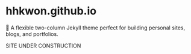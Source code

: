 # hhkwon.github.io
:triangular_ruler: A flexible two-column Jekyll theme perfect for building personal sites, blogs, and portfolios.

SITE UNDER CONSTRUCTION
